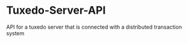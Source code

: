 # Tuxedo-Server-API
API for a tuxedo server that is connected with a distributed transaction system
